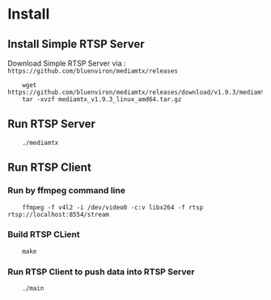 # Install

## Install Simple RTSP Server

Download Simple RTSP Server via : ```https://github.com/bluenviron/mediamtx/releases```

```
    wget https://github.com/bluenviron/mediamtx/releases/download/v1.9.3/mediamtx_v1.9.3_linux_amd64.tar.gz
    tar -xvzf mediamtx_v1.9.3_linux_amd64.tar.gz
```

## Run RTSP Server

```
    ./mediamtx
```

## Run RTSP Client

### Run by ffmpeg command line

```
    ffmpeg -f v4l2 -i /dev/video0 -c:v libx264 -f rtsp rtsp://localhost:8554/stream
```

### Build RTSP CLient

```
    make
```

### Run RTSP Client to push data into RTSP Server

```
    ./main
```

